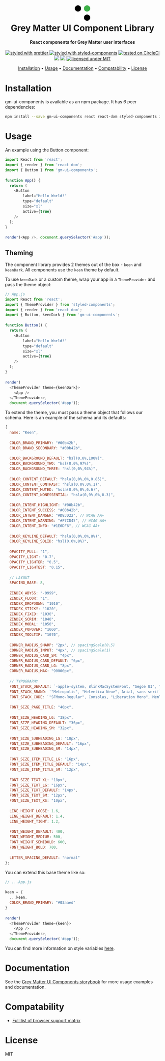 <h1 align="center">
  <br>
  <img src="./src/images/decipher-logo.png" alt="Decipher Logo" width="50">
  <br>
  Grey Matter UI Component Library
  <br>
</h1>

<h4 align="center">React components for Grey Matter user interfaces</h4>

<p align="center">
  <a href="https://github.com/prettier/prettier" target="_blank">
    <img src="https://img.shields.io/badge/formatted_with-prettier-ff69b4.svg"
         alt="styled with prettier">
  </a>
  <a href="https://www.styled-components.com/" target="_blank"><img src="https://img.shields.io/badge/styled_with-%F0%9F%92%85%20styled--components-orange.svg?colorB=daa357" alt="styled with styled-components"></a>
  <a href="https://circleci.com/gh/greymatter-io/gm-ui-components/tree/master" target="_blank"><img src="https://circleci.com/gh/greymatter-io/gm-ui-components/tree/master.svg?style=shield" alt="tested on CircleCI"></a>
  <a href="https://codeclimate.com/github/greymatter-io/gm-ui-components/maintainability"><img src="https://api.codeclimate.com/v1/badges/e4f79b8a8ac6216ae81c/maintainability" /></a>
  <a href="https://codeclimate.com/github/greymatter-io/gm-ui-components/test_coverage"><img src="https://api.codeclimate.com/v1/badges/e4f79b8a8ac6216ae81c/test_coverage" /></a>
  <a href="https://opensource.org/licenses/mit-license.php" target="_blank"><img src="https://badges.frapsoft.com/os/mit/mit.svg?v=103" alt="licensed under MIT"></a>
</p>

<p align="center">
  <a href="#installation">Installation</a> •
  <a href="#usage">Usage</a> •
  <a href="#documentation">Documentation</a> •
  <a href="#compatability">Compatability</a> •
  <a href="#license">License</a>
</p>

# Installation

gm-ui-components is available as an npm package. It has 6 peer dependencies:

```sh
npm install --save gm-ui-components react react-dom styled-components inter-ui react-popper @popperjs/core
```

# Usage

An example using the Button component:

```javascript
import React from 'react';
import { render } from 'react-dom';
import { Button } from 'gm-ui-components';

function App() {
  return (
    <Button
        label="Hello World!"
        type="default"
        size="xl"
        active={true}
    />
  );
}

render(<App />, document.querySelector('#app'));
```

## Theming

The component library provides 2 themes out of the box - `keen` and `keenDark`. All components use the `keen` theme by default. 

To use `keenDark` or a custom theme, wrap your app in a `ThemeProvider` and pass the theme object:

```javascript
// App.js
import React from 'react';
import { ThemeProvider } from 'styled-components';
import { render } from 'react-dom';
import { Button, keenDark } from 'gm-ui-components';

function Button() {
  return (
    <Button
        label="Hello World!"
        type="default"
        size="xl"
        active={true}
    />
  );
}

render(
  <ThemeProvider theme={keenDark}>
    <App />
  </ThemeProvider>, 
  document.querySelector('#app'));
```

To extend the theme, you must pass a theme object that follows our schema. Here is an example of the schema and its defaults:

```javascript
{
  name: "Keen",

  COLOR_BRAND_PRIMARY: "#00b42b",
  COLOR_BRAND_SECONDARY: "#00b42b",

  COLOR_BACKGROUND_DEFAULT: "hsl(0,0%,100%)",
  COLOR_BACKGROUND_TWO: "hsl(0,0%,97%)",
  COLOR_BACKGROUND_THREE: "hsl(0,0%,94%)",

  COLOR_CONTENT_DEFAULT: "hsla(0,0%,0%,0.85)",
  COLOR_CONTENT_CONTRAST: "hsla(0,0%,0%,1)",
  COLOR_CONTENT_MUTED: "hsla(0,0%,0%,0.6)",
  COLOR_CONTENT_NONESSENTIAL: "hsla(0,0%,0%,0.3)",

  COLOR_INTENT_HIGHLIGHT: "#00b42b",
  COLOR_INTENT_SUCCESS: "#00b42b",
  COLOR_INTENT_DANGER: "#D83D22", // WCAG AA+
  COLOR_INTENT_WARNING: "#F7CD45", // WCAG AA+
  COLOR_INTENT_INFO: "#1E6DF6", // WCAG AA+

  COLOR_KEYLINE_DEFAULT: "hsla(0,0%,0%,8%)",
  COLOR_KEYLINE_SOLID: "hsl(0,0%,8%)",

  OPACITY_FULL: "1",
  OPACITY_LIGHT: "0.7",
  OPACITY_LIGHTER: "0.5",
  OPACITY_LIGHTEST: "0.15",

  // LAYOUT
  SPACING_BASE: 8,

  ZINDEX_ABYSS: "-9999",
  ZINDEX_FLOOR: "1",
  ZINDEX_DROPDOWN: "1010",
  ZINDEX_STICKY: "1020",
  ZINDEX_FIXED: "1030",
  ZINDEX_SCRIM: "1040",
  ZINDEX_MODAL: "1050",
  ZINDEX_POPOVER: "1060",
  ZINDEX_TOOLTIP: "1070",

  CORNER_RADIUS_SHARP: "2px", // spacingScale(0.5)
  CORNER_RADIUS_INPUT: "4px", // spacingScale(1)
  CORNER_RADIUS_CARD_SM: "4px",
  CORNER_RADIUS_CARD_DEFAULT: "6px",
  CORNER_RADIUS_CARD_LG: "8px",
  CORNER_RADIUS_MAX: "90000px",

  // TYPOGRAPHY
  FONT_STACK_DEFAULT: `-apple-system, BlinkMacSystemFont, "Segoe UI", "Roboto", "Oxygen", "Ubuntu", "Cantarell", "Fira Sans", "Droid Sans", "Helvetica Neue", sans-serif`,
  FONT_STACK_BRAND: `"Metropolis", "Helvetica Neue", Arial, sans-serif`,
  FONT_STACK_CODE: `"SFMono-Regular", Consolas, "Liberation Mono", Menlo, Courier, monospace`,

  FONT_SIZE_PAGE_TITLE: "40px",

  FONT_SIZE_HEADING_LG: "38px",
  FONT_SIZE_HEADING_DEFAULT: "36px",
  FONT_SIZE_HEADING_SM: "32px",

  FONT_SIZE_SUBHEADING_LG: "18px",
  FONT_SIZE_SUBHEADING_DEFAULT: "16px",
  FONT_SIZE_SUBHEADING_SM: "14px",

  FONT_SIZE_ITEM_TITLE_LG: "16px",
  FONT_SIZE_ITEM_TITLE_DEFAULT: "14px",
  FONT_SIZE_ITEM_TITLE_SM: "12px",

  FONT_SIZE_TEXT_XL: "18px",
  FONT_SIZE_TEXT_LG: "16px",
  FONT_SIZE_TEXT_DEFAULT: "14px",
  FONT_SIZE_TEXT_SM: "12px",
  FONT_SIZE_TEXT_XS: "10px",

  LINE_HEIGHT_LOOSE: 1.6,
  LINE_HEIGHT_DEFAULT: 1.4,
  LINE_HEIGHT_TIGHT: 1.2,

  FONT_WEIGHT_DEFAULT: 400,
  FONT_WEIGHT_MEDIUM: 500,
  FONT_WEIGHT_SEMIBOLD: 600,
  FONT_WEIGHT_BOLD: 700,

  LETTER_SPACING_DEFAULT: "normal"
};
```

You can extend this base theme like so:

```javascript
// ...App.js

keen = {
  ...keen,
  COLOR_BRAND_PRIMARY: "#03aaed"
}

render(
  <ThemeProvider theme={keen}>
    <App />
  </ThemeProvider>, 
  document.querySelector('#app'));
```

You can find more information on style variables [here](https://greymatter-io.github.io/gm-ui-components/?selectedKind=%20Overview%7CStyles&selectedStory=Styles&full=0&addons=1&stories=1&panelRight=0&addonPanel=storybook%2Fthemes%2Fpanel).

# Documentation

See the [Grey Matter UI Components storybook](https://greymatter-io.github.io/gm-ui-components) for more usage examples and documentation.

# Compatability

* [Full list of browser support matrix](http://browserl.ist/?q=last+2+Chrome+versions%2C+last+2+ChromeAndroid+versions%2C+last+2+Safari+versions%2C+last+2+iOS+versions%2C+last+2+Firefox+versions%2C+last+2+Edge+versions)

# License

MIT
